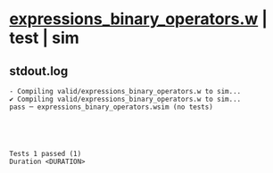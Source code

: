 # [expressions_binary_operators.w](../../../../../examples/tests/valid/expressions_binary_operators.w) | test | sim

## stdout.log
```log
- Compiling valid/expressions_binary_operators.w to sim...
✔ Compiling valid/expressions_binary_operators.w to sim...
pass ─ expressions_binary_operators.wsim (no tests)
 




Tests 1 passed (1) 
Duration <DURATION>

```

